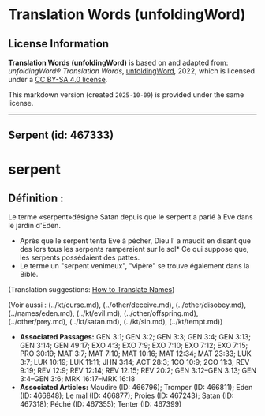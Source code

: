 # Translation Words (unfoldingWord)

## License Information

**Translation Words (unfoldingWord)** is based on and adapted from: _unfoldingWord® Translation Words_, [unfoldingWord](https://unfoldingword.org/utw), 2022, which is licensed under a [CC BY-SA 4.0 license](https://creativecommons.org/licenses/by-sa/4.0/legalcode.en).

This markdown version (created `2025-10-09`) is provided under the same license.



--------------------------------

## Serpent (id: 467333)

serpent
=======

Définition :
------------

Le terme «serpent»désigne Satan depuis que le serpent a parlé à Eve dans le jardin d'Eden.

* Après que le serpent tenta Eve à pécher, Dieu l' a maudit en disant que des lors tous les serpents ramperaient sur le sol\* Ce qui suppose que, les serpents possédaient des pattes.
* Le terme un "serpent venimeux", "vipère" se trouve également dans la Bible.

(Translation suggestions: [How to Translate Names](rc://en/ta/man/translate/translate-names))

(Voir aussi : (../kt/curse.md), (../other/deceive.md), (../other/disobey.md), (../names/eden.md), (../kt/evil.md), (../other/offspring.md), (../other/prey.md), (../kt/satan.md), (../kt/sin.md), (../kt/tempt.md))

* **Associated Passages:** GEN 3:1; GEN 3:2; GEN 3:3; GEN 3:4; GEN 3:13; GEN 3:14; GEN 49:17; EXO 4:3; EXO 7:9; EXO 7:10; EXO 7:12; EXO 7:15; PRO 30:19; MAT 3:7; MAT 7:10; MAT 10:16; MAT 12:34; MAT 23:33; LUK 3:7; LUK 10:19; LUK 11:11; JHN 3:14; ACT 28:3; 1CO 10:9; 2CO 11:3; REV 9:19; REV 12:9; REV 12:14; REV 12:15; REV 20:2; GEN 3:12–GEN 3:13; GEN 3:4–GEN 3:6; MRK 16:17–MRK 16:18
* **Associated Articles:** Maudire (ID: 466796); Tromper (ID: 466811); Eden  (ID: 466848); Le mal (ID: 466877); Proies (ID: 467243); Satan (ID: 467318); Péché (ID: 467355); Tenter (ID: 467399)

